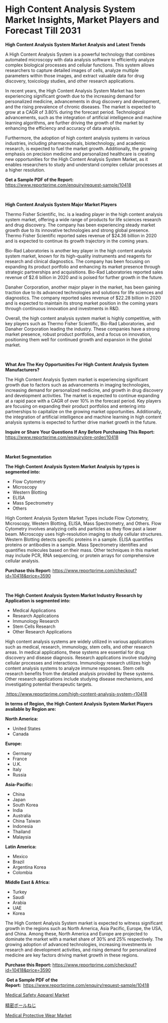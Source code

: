 <p><h1>High Content Analysis System Market Insights, Market Players and Forecast Till 2031</h1></p><p><strong>High Content Analysis System Market Analysis and Latest Trends</strong></p>
<p><p>A High Content Analysis System is a powerful technology that combines automated microscopy with data analysis software to efficiently analyze complex biological processes and cellular functions. This system allows researchers to capture detailed images of cells, analyze multiple parameters within those images, and extract valuable data for drug discovery, toxicology studies, and other research applications.</p><p>In recent years, the High Content Analysis System Market has been experiencing significant growth due to the increasing demand for personalized medicine, advancements in drug discovery and development, and the rising prevalence of chronic diseases. The market is expected to grow at a CAGR of 3.80% during the forecast period. Technological advancements, such as the integration of artificial intelligence and machine learning algorithms, are further driving the growth of the market by enhancing the efficiency and accuracy of data analysis.</p><p>Furthermore, the adoption of high content analysis systems in various industries, including pharmaceuticals, biotechnology, and academic research, is expected to fuel the market growth. Additionally, the growing emphasis on precision medicine and personalized healthcare is creating new opportunities for the High Content Analysis System Market, as it enables researchers to study and understand complex cellular processes at a higher resolution.</p></p>
<p><strong>Get a Sample PDF of the Report:&nbsp;</strong> <a href="https://www.reportprime.com/enquiry/request-sample/10418">https://www.reportprime.com/enquiry/request-sample/10418</a></p>
<p>&nbsp;</p>
<p><strong>High Content Analysis System Major Market Players</strong></p>
<p><p>Thermo Fisher Scientific, Inc. is a leading player in the high content analysis system market, offering a wide range of products for life sciences research and drug discovery. The company has been experiencing steady market growth due to its innovative technologies and strong global presence. Thermo Fisher Scientific reported sales revenue of $24.36 billion in 2020 and is expected to continue its growth trajectory in the coming years.</p><p>Bio-Rad Laboratories is another key player in the high content analysis system market, known for its high-quality instruments and reagents for research and clinical diagnostics. The company has been focusing on expanding its product portfolio and enhancing its market presence through strategic partnerships and acquisitions. Bio-Rad Laboratories reported sales revenue of $2.6 billion in 2020 and is poised for further growth in the future.</p><p>Danaher Corporation, another major player in the market, has been gaining traction due to its advanced technologies and solutions for life sciences and diagnostics. The company reported sales revenue of $22.28 billion in 2020 and is expected to maintain its strong market position in the coming years through continuous innovation and investments in R&D.</p><p>Overall, the high content analysis system market is highly competitive, with key players such as Thermo Fisher Scientific, Bio-Rad Laboratories, and Danaher Corporation leading the industry. These companies have a strong market presence, robust product portfolios, and a focus on innovation, positioning them well for continued growth and expansion in the global market.</p></p>
<p>&nbsp;</p>
<p><strong>What Are The Key Opportunities For High Content Analysis System Manufacturers?</strong></p>
<p><p>The High Content Analysis System market is experiencing significant growth due to factors such as advancements in imaging technologies, increasing demand for personalized medicine, and growth in drug discovery and development activities. The market is expected to continue expanding at a rapid pace with a CAGR of over 10% in the forecast period. Key players are focusing on expanding their product portfolios and entering into partnerships to capitalize on the growing market opportunities. Additionally, the integration of artificial intelligence and machine learning in high content analysis systems is expected to further drive market growth in the future.</p></p>
<p><strong>Inquire or Share Your Questions If Any Before Purchasing This Report:</strong> <a href="https://www.reportprime.com/enquiry/pre-order/10418">https://www.reportprime.com/enquiry/pre-order/10418</a></p>
<p>&nbsp;</p>
<p><strong>Market Segmentation</strong></p>
<p><strong>The High Content Analysis System Market Analysis by types is segmented into:</strong></p>
<p><ul><li>Flow Cytometry</li><li>Microscopy</li><li>Western Blotting</li><li>ELISA</li><li>Mass Spectrometry</li><li>Others</li></ul></p>
<p><p>High Content Analysis System Market Types include Flow Cytometry, Microscopy, Western Blotting, ELISA, Mass Spectrometry, and Others. Flow Cytometry involves analyzing cells and particles as they flow past a laser beam. Microscopy uses high-resolution imaging to study cellular structures. Western Blotting detects specific proteins in a sample. ELISA quantifies proteins or antibodies in a sample. Mass Spectrometry identifies and quantifies molecules based on their mass. Other techniques in this market may include PCR, RNA sequencing, or protein arrays for comprehensive cellular analysis.</p></p>
<p><strong>Purchase this Report:&nbsp;</strong><a href="https://www.reportprime.com/checkout?id=10418&price=3590">https://www.reportprime.com/checkout?id=10418&price=3590</a></p>
<p>&nbsp;</p>
<p><strong>The High Content Analysis System Market Industry Research by Application is segmented into:</strong></p>
<p><ul><li>Medical Applications</li><li>Research Applications</li><li>Immunology Research</li><li>Stem Cells Research</li><li>Other Research Applications</li></ul></p>
<p><p>High content analysis systems are widely utilized in various applications such as medical, research, immunology, stem cells, and other research areas. In medical applications, these systems are essential for drug discovery and disease diagnosis. Research applications involve studying cellular processes and interactions. Immunology research utilizes high content analysis systems to analyze immune responses. Stem cells research benefits from the detailed analysis provided by these systems. Other research applications include studying disease mechanisms, and investigating potential therapeutic targets.</p></p>
<p><a href="https://www.reportprime.com/high-content-analysis-system-r10418">&nbsp;https://www.reportprime.com/high-content-analysis-system-r10418</a></p>
<p><strong>In terms of Region, the High Content Analysis System Market Players available by Region are:</strong></p>
<p>
    <p> <strong> North America: </strong>
        <ul>
            <li>United States</li>
            <li>Canada</li>
        </ul>
        </p> 
    <p> <strong> Europe: </strong>
        <ul>
            <li>Germany</li>
            <li>France</li>
            <li>U.K.</li>
            <li>Italy</li>
            <li>Russia</li>
        </ul>
        </p> 
    <p> <strong> Asia-Pacific: </strong>
        <ul>
            <li>China</li>
            <li>Japan</li>
            <li>South Korea</li>
            <li>India</li>
            <li>Australia</li>
            <li>China Taiwan</li>
            <li>Indonesia</li>
            <li>Thailand</li>
            <li>Malaysia</li>
        </ul>
        </p> 
    <p> <strong> Latin America: </strong>
        <ul>
            <li>Mexico</li>
            <li>Brazil</li>
            <li>Argentina Korea</li>
            <li>Colombia</li>
        </ul>
        </p> 
    <p> <strong> Middle East & Africa: </strong>
        <ul>
            <li>Turkey</li>
            <li>Saudi</li>
            <li>Arabia</li>
            <li>UAE</li>
            <li>Korea</li>
        </ul>
    </p>
    </p>
<p><p>The High Content Analysis System market is expected to witness significant growth in the regions such as North America, Asia Pacific, Europe, the USA, and China. Among these, North America and Europe are projected to dominate the market with a market share of 30% and 25% respectively. The growing adoption of advanced technologies, increasing investments in research and development activities, and rising demand for personalized medicine are key factors driving market growth in these regions.</p></p>
<p><strong>Purchase this Report: </strong><a href="https://www.reportprime.com/checkout?id=10418&price=3590">https://www.reportprime.com/checkout?id=10418&price=3590</a></p>
<p>&nbsp;<strong>Get a Sample PDF of the Report:&nbsp;&nbsp;</strong><a href="https://www.reportprime.com/enquiry/request-sample/10418">https://www.reportprime.com/enquiry/request-sample/10418</a></p>
<p><strong></strong></p>
<p><p><a href="https://www.linkedin.com/pulse/medical-safety-apparel-market-analysis-sze-forecasted-period-rqtse?trackingId=khvgcJG9a%2B%2BT6IhgKRDeww%3D%3D">Medical Safety Apparel Market</a></p><p><a href="https://medium.com/@aidalakin1973/%E7%B2%BE%E5%AF%86%E3%83%9C%E3%83%BC%E3%83%AB%E3%81%AD%E3%81%98%E5%B8%82%E5%A0%B4%E3%81%AE%E3%82%B7%E3%82%A7%E3%82%A2%E3%81%AE%E9%80%B2%E5%8C%96%E3%81%A8%E5%B8%82%E5%A0%B4%E6%88%90%E9%95%B7%E3%83%88%E3%83%AC%E3%83%B3%E3%83%892024%E5%B9%B4-2031%E5%B9%B4-ebc5789e2836">精密ボールねじ</a></p><p><a href="https://www.linkedin.com/pulse/medical-protective-wear-market-analysis-its-cagr-segmentation-4ylge?trackingId=NRKKqSXXiuCgm9SDZWFoQw%3D%3D">Medical Protective Wear Market</a></p></p>